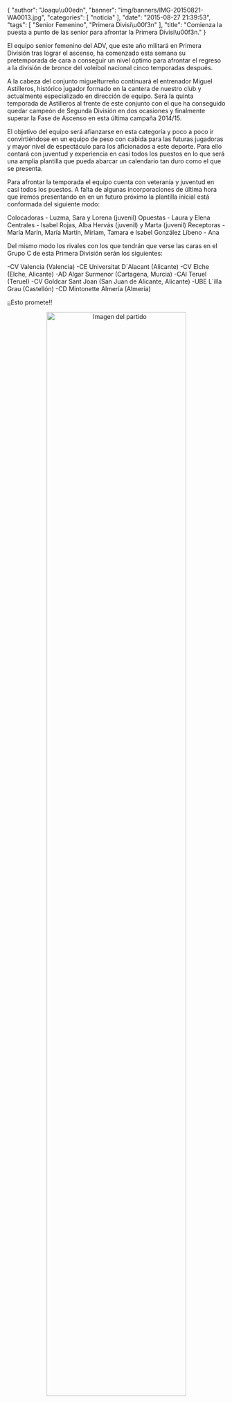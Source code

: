 {
  "author": "Joaqu\u00edn", 
  "banner": "img/banners/IMG-20150821-WA0013.jpg", 
  "categories": [
    "noticia"
  ], 
  "date": "2015-08-27 21:39:53", 
  "tags": [
    "Senior Femenino", 
    "Primera Divisi\u00f3n"
  ], 
  "title": "Comienza la puesta a punto de las senior para afrontar la Primera Divisi\u00f3n."
}

El equipo senior femenino del ADV, que este año militará en Primera División tras lograr el ascenso, ha comenzado esta semana su pretemporada de cara a conseguir un nivel óptimo para afrontar el regreso a la división de bronce del voleibol nacional cinco temporadas después.

A la cabeza del conjunto miguelturreño continuará el entrenador Miguel Astilleros, histórico jugador formado en la cantera de nuestro club y actualmente especializado en dirección de equipo. Será la quinta temporada de Astilleros al frente de este conjunto con el que ha conseguido quedar campeón de Segunda División en dos ocasiones y finalmente superar la Fase de Ascenso en esta última campaña 2014/15.

El objetivo del equipo será afianzarse en esta categoría y poco a poco ir convirtiéndose en un equipo de peso con cabida para las futuras jugadoras y mayor nivel de espectáculo para los aficionados a este deporte. Para ello contará con juventud y experiencia en casi todos los puestos en lo que será una amplia plantilla que pueda abarcar un calendario tan duro como el que se presenta.

Para afrontar la temporada el equipo cuenta con veteranía y juventud en casi todos los puestos. A falta de algunas incorporaciones de última hora que iremos presentando en en un futuro próximo la plantilla inicial está conformada del siguiente modo:

Colocadoras - Luzma, Sara y Lorena (juvenil)
Opuestas - Laura y Elena
Centrales - Isabel Rojas, Alba Hervás (juvenil) y Marta (juvenil)
Receptoras - María Marín, María Martín, Miriam, Tamara e Isabel González
Líbeno - Ana

Del mismo modo los rivales con los que tendrán que verse las caras en el Grupo C de esta Primera División serán los siguientes:

-CV Valencia (Valencia)
-CE Universitat D´Alacant (Alicante)
-CV Elche (Elche, Alicante)
-AD Algar Surmenor (Cartagena, Murcia)
-CAI Teruel (Teruel)
-CV Goldcar Sant Joan (San Juan de Alicante, Alicante)
-UBE L´illa Grau (Castellón)
-CD Mintonette Almería (Almería)

¡¡Esto promete!!

<center>
<a target="_new" href="http://www.advmiguelturra.org/img/banners/IMG-20150821-WA0013.jpg"> 
<img alt="Imagen del partido" width="80%" align="center" src="http://www.advmiguelturra.org/img/banners/IMG-20150821-WA0013.jpg"/> </a> </center>

